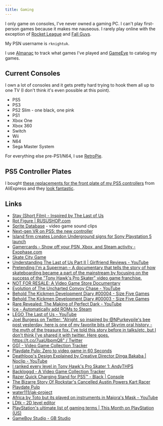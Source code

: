 ```yaml
---
title: Gaming
---
```


I only game on consoles, I've never owned a gaming PC. I can't play first-person games because it makes me nauseous. I rarely play online with the exception of [Rocket League](https://www.rocketleague.com/) and [Fall Guys](https://www.mediatonicgames.com/game/fall-guys).

My PSN username is `rknightuk`.

I use [Almanac](https://almanac.rknight.me/?category=game) to track what games I've played and [GameEye](https://gameye.app/) to catalog my games.

## Current Consoles

I own a lot of consoles and it gets pretty hard trying to hook them all up to one TV (I don't think it's even possible at this point).

- PS5
- PS3
- PS2 Slim - one black, one pink
- PS1
- Xbox One
- Xbox 360
- Switch
- Wii
- N64
- Sega Master System

For everything else pre-PS1/N64, I use [RetroPie](https://retropie.org.uk/).

## PS5 Controller Plates

I bought [these replacements for the front plate of my PS5 controllers](https://www.aliexpress.com/item/1005001946860557.html) from AliExpress and they [look fantastic](https://twitter.com/rknightuk/status/1435570309025906690).

## Links

- [Stay (Short Film) - Inspired by The Last of Us](https://www.youtube.com/watch?v=o-aqxiPnLFY)
- [Rot Figure | RUSUSHOP.com](https://rusushop.com/product/rot-figure/)
- [Sprite Database](https://spritedatabase.net/) - video game sound clips
- [Next-gen VR on PS5: the new controller](https://blog.playstation.com/2021/03/18/next-gen-vr-on-ps5-the-new-controller/)
- [Island firm creates London Underground signs for Sony Playstation 5 launch](https://www.countypress.co.uk/news/18878033.island-firm-creates-london-underground-signs-sony-playstation-5-launch/)
- [Gamercards - Show off your PSN, Xbox, and Steam activity - Exophase.com](https://gamercards.exophase.com/)
- [Skate City Game](https://skatecitygame.com/)
- [Understanding The Last of Us Part II | Girlfriend Reviews - YouTube](https://www.youtube.com/watch?v=bh5gzGs-63Y)
- [Pretending I'm a Superman – A documentary that tells the story of how skateboarding became a part of the mainstream by focusing on the success of the "Tony Hawk's Pro Skater" video game franchise.](https://thpsfilm.com/)
- [NOT FOR RESALE: A Video Game Store Documentary](https://www.gamestoredoc.com/)
- [Evolution of The Uncharted Convoy Chase - YouTube](https://www.youtube.com/watch?v=ThFE6Tzuk_g)
- [Behold The Kickmen Development Diary #00004 - Size Five Games](http://www.sizefivegames.com/2016/07/27/behold-the-kickmen-development-diary-00004/)
- [Behold The Kickmen Development Diary #00003 - Size Five Games](http://www.sizefivegames.com/2016/06/13/behold-the-kickmen-development-diary-00003/)
- [Rare Revealed: The Making of Perfect Dark - YouTube](https://www.youtube.com/watch?v=7CxpdspOV5I)
- [Ice - Automatically add ROMs to Steam](http://scottrice.github.io/Ice/)
- [LEGO The Last of Us - YouTube](https://www.youtube.com/watch?v=Ab8ds7NmigE)
- [Joel Burgess on Twitter: "Alright, so inspired by @NPurkeypile's bee post yesterday, here is one of my favorite bits of Skyrim oral history - the myth of the treasure fox. I've told this story before in talks/etc, but I don't think I've shared it with twitter. Here goes. https://t.co/7uaUlbpmQ8" / Twitter](https://twitter.com/JoelBurgess/status/1428008041887281157)
- [GG| - Video Game Collection Tracker](https://ggapp.io/)
- [Playdate Pulp: Zero to video game in 60 Seconds](https://www.gamedeveloper.com/console/playdate-pulp-zero-to-video-game-in-60-seconds)
- [Deathloop's Design Explained by Creative Director Dinga Bakaba | Noclip - YouTube](https://www.youtube.com/watch?v=3ra-jkrurR4)
- [I ranked every level in Tony Hawk's Pro Skater 1: AndyTHPS](https://www.youtube.com/watch?v=60mRoRb3OOs)
- [Backloggd - A Video Game Collection Tracker](https://www.backloggd.com/)
- [Razer Quick Charging Stand for PS5™ - Black | Console](https://www.razer.com/gb-en/console-accessories/razer-universal-quick-charging-stand-for-xbox/RC21-01900200-R3M1)
- [The Bizarre Story Of Rockstar's Cancelled Austin Powers Kart Racer](https://www.thegamer.com/the-bizarre-story-of-rockstars-cancelled-austin-powers-kart-racer/)
- [Playdate Pulp](https://play.date/pulp/)
- [water111/jak-project](https://github.com/water111/jak-project)
- [Africa by Toto but its played on instruments in Majora's Mask - YouTube](https://www.youtube.com/watch?v=Av5oRf88aso&t=8s)
- [LDtk – 2D level editor](https://ldtk.io/)
- [PlayStation's ultimate list of gaming terms | This Month on PlayStation (US)](https://www.playstation.com/en-us/editorial/this-month-on-playstation/playstation-ultimate-gaming-glossary/)
- [GameBoy Studio - GB Studio](https://www.gbstudio.dev/)
